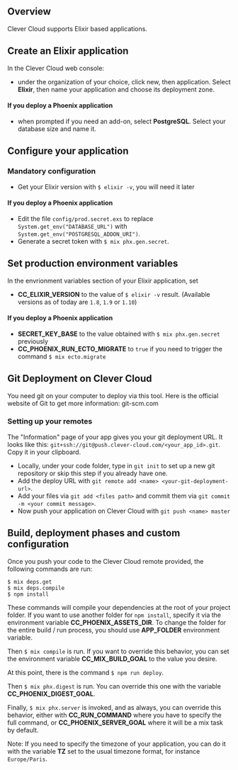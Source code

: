 ## Overview

Clever Cloud supports Elixir based applications.

## Create an Elixir application

In the Clever Cloud web console:
- under the organization of your choice, click new, then application. Select **Elixir**, then name your application and choose its deployment zone.

#### If you deploy a Phoenix application

- when prompted if you need an add-on, select **PostgreSQL**. Select your database size and name it.

## Configure your application

### Mandatory configuration

- Get your Elixir version with `$ elixir -v`, you will need it later

#### If you deploy a Phoenix application

- Edit the file `config/prod.secret.exs` to replace `System.get_env("DATABASE_URL")` with `System.get_env("POSTGRESQL_ADDON_URI")`.
- Generate a secret token with `$ mix phx.gen.secret`.

## Set production environment variables

In the envrionment variables section of your Elixir application, set

- **CC_ELIXIR_VERSION** to the value of `$ elixir -v` result. (Available versions as of today are `1.8`, `1.9` or `1.10`)

#### If you deploy a Phoenix application

- **SECRET_KEY_BASE** to the value obtained with `$ mix phx.gen.secret` previously
- **CC_PHOENIX_RUN_ECTO_MIGRATE** to `true` if you need to trigger the command `$ mix ecto.migrate`

## Git Deployment on Clever Cloud

You need git on your computer to deploy via this tool. Here is the official website of Git to get more information: git-scm.com

### Setting up your remotes

The "Information" page of your app gives you your git deployment URL. It looks like this:
`git+ssh://git@push.clever-cloud.com/<your_app_id>.git`. Copy it in your clipboard.

- Locally, under your code folder, type in `git init` to set up a new git repository or skip this step if you already have one.
- Add the deploy URL with `git remote add <name> <your-git-deployment-url>`.
- Add your files via `git add <files path>` and commit them via `git commit -m <your commit message>`.
- Now push your application on Clever Cloud with `git push <name> master`

## Build, deployment phases and custom configuration

Once you push your code to the Clever Cloud remote provided, the following commands are run:
```
$ mix deps.get
$ mix deps.compile
$ npm install
```
These commands will compile your dependencies at the root of your project folder. 
If you want to use another folder for `npm install`, specify it via the environment variable **CC_PHOENIX_ASSETS_DIR**.
To change the folder for the entire build / run process, you should use **APP_FOLDER** environment variable.

Then `$ mix compile` is run. If you want to override this behavior, you can set the environment variable **CC_MIX_BUILD_GOAL** to the value you desire.

At this point, there is the command `$ npm run deploy`.

Then `$ mix phx.digest` is run. You can override this one with the variable **CC_PHOENIX_DIGEST_GOAL**.

Finally, `$ mix phx.server` is invoked, and as always, you can override this behavior, either with **CC_RUN_COMMAND** where you have to specify the full command, or **CC_PHOENIX_SERVER_GOAL** where it will be a mix task by default.

Note: If you need to specify the timezone of your application, you can do it with the variable **TZ** set to the usual timezone format, for instance `Europe/Paris`.
